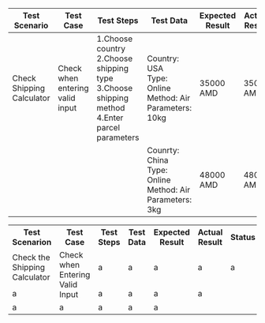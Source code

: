 
| Test Scenario | Test Case | Test Steps | Test Data | Expected Result | Actual Result | Status |
|--------------|-----------|-----------------------|---------------|---------------------|------------------|---------|
| Check Shipping Calculator | Check when entering valid input|  1.Choose country<br> 2.Choose shipping type<br> 3.Choose shipping method <br> 4.Enter parcel parameters| Country: USA <br> Type: Online <br> Method: Air <br> Parameters: 10kg | 35000 AMD | 35000 AMD | pass |
||||Counrty: China <br> Type: Online <br> Method: Air <br> Parameters: 3kg <br> | 48000 AMD | 48000 AMD | pass | 



<table>
    <tr>
        <th>Test Scenarion</th>
        <th>Test Case</th>
        <th>Test Steps</th>
        <th>Test Data</th>
        <th>Expected Result</th>
        <th>Actual Result</th>
        <th>Status</th>
    </tr>
    <tr>
        <td rowsapn="3">Check the Shipping Calculator</td>
        <td rowspan="3">Check when Entering Valid Input</td>
        <td>a</td>
        <td>a</td>
        <td>a</td>
        <td>a</td>
        <td>a</td>
    </tr>
        <td>a</td>
        <td>a</td>
        <td>a</td>
        <td>a</td>
        <td>a</td>
    <tr>
    </tr>
        <td>a</td>
        <td>a</td>
        <td>a</td>
        <td>a</td>
        <td>a</td>
    <tr>
    </tr>
</table>
